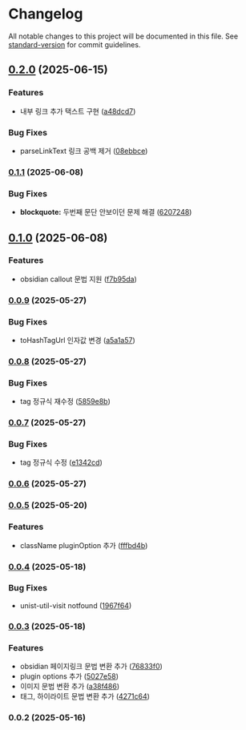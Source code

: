 # Changelog

All notable changes to this project will be documented in this file. See [standard-version](https://github.com/conventional-changelog/standard-version) for commit guidelines.

## [0.2.0](https://github.com/Vespucci95/gatsby-remark-obsidian-syntax/compare/v0.1.1...v0.2.0) (2025-06-15)


### Features

* 내부 링크 추가 택스트 구현 ([a48dcd7](https://github.com/Vespucci95/gatsby-remark-obsidian-syntax/commit/a48dcd743f848846e0a2d5b2b723d98e26c725cd))


### Bug Fixes

* parseLinkText 링크 공백 제거 ([08ebbce](https://github.com/Vespucci95/gatsby-remark-obsidian-syntax/commit/08ebbce0a4a67abee314bc44dc645e5716def3a9))

### [0.1.1](https://github.com/Vespucci95/gatsby-remark-obsidian-syntax/compare/v0.1.0...v0.1.1) (2025-06-08)


### Bug Fixes

* **blockquote:** 두번째 문단 안보이던 문제 해결 ([6207248](https://github.com/Vespucci95/gatsby-remark-obsidian-syntax/commit/6207248e8c85e2eef2102f2708745bad1b723e41))

## [0.1.0](https://github.com/Vespucci95/gatsby-remark-obsidian-syntax/compare/v0.0.9...v0.1.0) (2025-06-08)


### Features

* obsidian callout 문법 지원 ([f7b95da](https://github.com/Vespucci95/gatsby-remark-obsidian-syntax/commit/f7b95da7e460e7ce875590ce47a09f30882448af))

### [0.0.9](https://github.com/Vespucci95/gatsby-remark-obsidian-syntax/compare/v0.0.8...v0.0.9) (2025-05-27)


### Bug Fixes

* toHashTagUrl 인자값 변경 ([a5a1a57](https://github.com/Vespucci95/gatsby-remark-obsidian-syntax/commit/a5a1a57cf5a48fe2d4c552ccd3242e23b671e2c0))

### [0.0.8](https://github.com/Vespucci95/gatsby-remark-obsidian-syntax/compare/v0.0.7...v0.0.8) (2025-05-27)


### Bug Fixes

* tag 정규식 재수정 ([5859e8b](https://github.com/Vespucci95/gatsby-remark-obsidian-syntax/commit/5859e8bba44639f478b73b6a7ea459a8e72932ba))

### [0.0.7](https://github.com/Vespucci95/gatsby-remark-obsidian-syntax/compare/v0.0.6...v0.0.7) (2025-05-27)


### Bug Fixes

* tag 정규식 수정 ([e1342cd](https://github.com/Vespucci95/gatsby-remark-obsidian-syntax/commit/e1342cd1c5b2f0d942772e7562ccf60bb13e6ff6))

### [0.0.6](https://github.com/Vespucci95/gatsby-remark-obsidian-syntax/compare/v0.0.5...v0.0.6) (2025-05-27)

### [0.0.5](https://github.com/Vespucci95/gatsby-remark-obsidian-syntax/compare/v0.0.4...v0.0.5) (2025-05-20)


### Features

* className pluginOption 추가 ([fffbd4b](https://github.com/Vespucci95/gatsby-remark-obsidian-syntax/commit/fffbd4b3a1e65fc7ed7b266617f6058178ce4363))

### [0.0.4](https://github.com/Vespucci95/gatsby-remark-obsidian-syntax/compare/v0.0.3...v0.0.4) (2025-05-18)


### Bug Fixes

* unist-util-visit notfound ([1967f64](https://github.com/Vespucci95/gatsby-remark-obsidian-syntax/commit/1967f64c9a90843e8c3e5c6cb92ac040e423aeb7))

### [0.0.3](https://github.com/Vespucci95/gatsby-remark-obsidian-syntax/compare/v0.0.2...v0.0.3) (2025-05-18)


### Features

* obsidian 페이지링크 문법 변환 추가 ([76833f0](https://github.com/Vespucci95/gatsby-remark-obsidian-syntax/commit/76833f07c58b66379ed7893192656306f49f470f))
* plugin options 추가 ([5027e58](https://github.com/Vespucci95/gatsby-remark-obsidian-syntax/commit/5027e58e2177247f0b6377d9bde3c5cc449d6468))
* 이미지 문법 변환 추가 ([a38f486](https://github.com/Vespucci95/gatsby-remark-obsidian-syntax/commit/a38f486d5f96f75a38b901ccea690db3f6d37eee))
* 태그, 하이라이트 문법 변환 추가 ([4271c64](https://github.com/Vespucci95/gatsby-remark-obsidian-syntax/commit/4271c640bd3b96a970c65cf317e3da043368faad))

### 0.0.2 (2025-05-16)
